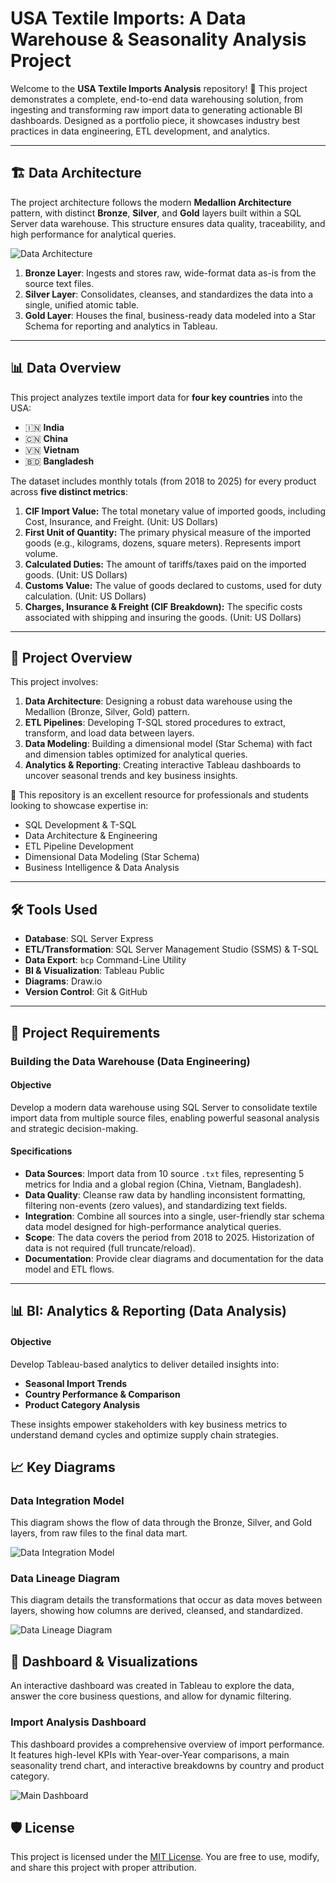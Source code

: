 # USA Textile Imports: A Data Warehouse & Seasonality Analysis Project

Welcome to the **USA Textile Imports Analysis** repository! 🚀
This project demonstrates a complete, end-to-end data warehousing solution, from ingesting and transforming raw import data to generating actionable BI dashboards. Designed as a portfolio piece, it showcases industry best practices in data engineering, ETL development, and analytics.

---
## 🏗️ Data Architecture

The project architecture follows the modern **Medallion Architecture** pattern, with distinct **Bronze**, **Silver**, and **Gold** layers built within a SQL Server data warehouse. This structure ensures data quality, traceability, and high performance for analytical queries.

![Data Architecture](docs/images/project_architecture.png)

1.  **Bronze Layer**: Ingests and stores raw, wide-format data as-is from the source text files.
2.  **Silver Layer**: Consolidates, cleanses, and standardizes the data into a single, unified atomic table.
3.  **Gold Layer**: Houses the final, business-ready data modeled into a Star Schema for reporting and analytics in Tableau.
---
## 📊 Data Overview

This project analyzes textile import data for **four key countries** into the USA:
* 🇮🇳 **India**
* 🇨🇳 **China**
* 🇻🇳 **Vietnam**
* 🇧🇩 **Bangladesh**

The dataset includes monthly totals (from 2018 to 2025) for every product across **five distinct metrics**:

1.  **CIF Import Value:** The total monetary value of imported goods, including Cost, Insurance, and Freight. (Unit: US Dollars)
2.  **First Unit of Quantity:** The primary physical measure of the imported goods (e.g., kilograms, dozens, square meters). Represents import volume.
3.  **Calculated Duties:** The amount of tariffs/taxes paid on the imported goods. (Unit: US Dollars)
4.  **Customs Value:** The value of goods declared to customs, used for duty calculation. (Unit: US Dollars)
5.  **Charges, Insurance & Freight (CIF Breakdown):** The specific costs associated with shipping and insuring the goods. (Unit: US Dollars)

---

## 📖 Project Overview

This project involves:

1.  **Data Architecture**: Designing a robust data warehouse using the Medallion (Bronze, Silver, Gold) pattern.
2.  **ETL Pipelines**: Developing T-SQL stored procedures to extract, transform, and load data between layers.
3.  **Data Modeling**: Building a dimensional model (Star Schema) with fact and dimension tables optimized for analytical queries.
4.  **Analytics & Reporting**: Creating interactive Tableau dashboards to uncover seasonal trends and key business insights.

🎯 This repository is an excellent resource for professionals and students looking to showcase expertise in:
- SQL Development & T-SQL
- Data Architecture & Engineering
- ETL Pipeline Development
- Dimensional Data Modeling (Star Schema)
- Business Intelligence & Data Analysis

---

## 🛠️ Tools Used

- **Database**: SQL Server Express
- **ETL/Transformation**: SQL Server Management Studio (SSMS) & T-SQL
- **Data Export**: `bcp` Command-Line Utility
- **BI & Visualization**: Tableau Public
- **Diagrams**: Draw.io
- **Version Control**: Git & GitHub

---

## 🚀 Project Requirements

### Building the Data Warehouse (Data Engineering)

#### Objective
Develop a modern data warehouse using SQL Server to consolidate textile import data from multiple source files, enabling powerful seasonal analysis and strategic decision-making.

#### Specifications
- **Data Sources**: Import data from 10 source `.txt` files, representing 5 metrics for India and a global region (China, Vietnam, Bangladesh).
- **Data Quality**: Cleanse raw data by handling inconsistent formatting, filtering non-events (zero values), and standardizing text fields.
- **Integration**: Combine all sources into a single, user-friendly star schema data model designed for high-performance analytical queries.
- **Scope**: The data covers the period from 2018 to 2025. Historization of data is not required (full truncate/reload).
- **Documentation**: Provide clear diagrams and documentation for the data model and ETL flows.

---
## 📊 BI: Analytics & Reporting (Data Analysis)

#### Objective
Develop Tableau-based analytics to deliver detailed insights into:
- **Seasonal Import Trends**
- **Country Performance & Comparison**
- **Product Category Analysis**

These insights empower stakeholders with key business metrics to understand demand cycles and optimize supply chain strategies.

## 📈 Key Diagrams

### Data Integration Model
This diagram shows the flow of data through the Bronze, Silver, and Gold layers, from raw files to the final data mart.

![Data Integration Model](docs/images/data_integration_model.png)

### Data Lineage Diagram
This diagram details the transformations that occur as data moves between layers, showing how columns are derived, cleansed, and standardized.

![Data Lineage Diagram](docs/images/data_lineage_diagram.png)

## 🎨 Dashboard & Visualizations
An interactive dashboard was created in Tableau to explore the data, answer the core business questions, and allow for dynamic filtering.

### Import Analysis Dashboard
This dashboard provides a comprehensive overview of import performance. It features high-level KPIs with Year-over-Year comparisons, a main seasonality trend chart, and interactive breakdowns by country and product category.

![Main Dashboard](docs/images/dashboard_summary.png)

## 🛡️ License

This project is licensed under the [MIT License](LICENSE). You are free to use, modify, and share this project with proper attribution.


